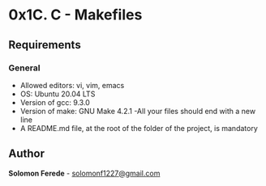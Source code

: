 # 0x1C. C - Makefiles

## Requirements
### General
- Allowed editors: vi, vim, emacs
- OS: Ubuntu 20.04 LTS
- Version of gcc: 9.3.0
- Version of make: GNU Make 4.2.1
-All your files should end with a new line
- A README.md file, at the root of the folder of the project, is mandatory

## Author
**Solomon Ferede** - solomonf1227@gmail.com
